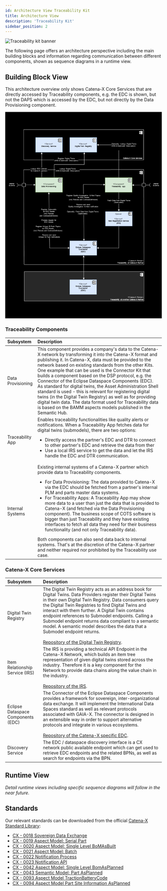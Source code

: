 ```yaml
---
id: Architecture View Traceability Kit
title: Architecture View
description: 'Traceability Kit'
sidebar_position: 2
---
```


![Traceability kit banner](@site/static/img/doc-traceability_header-minified.png)
<!--
Architecture View of the Kit.
-->

The following page offers an architecture perspective including the main building blocks and information regarding communication between different components, shown as sequence diagrams in a runtime view.

<!-- !Mandatory! -->
<!-- ## Requirement / Understanding -->
<!-- ### System Scope and Context (Business & Technical Context) -->
<!-- #### Business Context -->
<!-- #### Technical Context -->

## Building Block View

This architecture overview only shows Catena-X Core Services that are directly accessed by Traceability components, e.g. the EDC is shown, but not the DAPS which is accessed by the EDC, but not directly by the Data Provisioning component.

![Architecture - Level 1](assets/architecture_level_1.png)

### Traceability Components

| Subsystem         | Description                                                                                                                                                                                                                                                                                                                                                                                                                                                                                                                                                                                                                                                                                                                                                                                                                            |
|:------------------|:---------------------------------------------------------------------------------------------------------------------------------------------------------------------------------------------------------------------------------------------------------------------------------------------------------------------------------------------------------------------------------------------------------------------------------------------------------------------------------------------------------------------------------------------------------------------------------------------------------------------------------------------------------------------------------------------------------------------------------------------------------------------------------------------------------------------------------------|
| Data Provisioning | This component provides a company's data to the Catena-X network by transforming it into the Catena-X format and publishing it. In Catena-X, data must be provided to the network based on existing standards from the other Kits. One example that can be used is the Connector Kit that builds a component based on the DSP protocol, e.g. the Connector of the Eclipse Dataspace Components (EDC). As standard for digital twins, the Asset Administration Shell standard is used - this is relevant for registering digital twins (in the Digital Twin Registry) as well as for providing digital twin data. The data format used for Traceability data is based on the BAMM aspects models published in the Semantic Hub.                                                                                                   |
| Traceability App  | Enables traceability functionalities like quality alerts or notifications. When a Traceability App fetches data for digital twins (submodels), there are two options:<ul><li>Directly access the partner's EDC and DTR to connect to other partner's EDC and retrieve the data from ther</li><li>Use a local IRS service to get the data and let the IRS handle the EDC and DTR communication.</li></ul>                                                                                                                                                                                                                                                                                                                                                                                     |
| Internal Systems  | Existing internal systems of a Catena-X partner which provide data to Traceability components.<ul><li>For Data Provisioning: The data provided to Catena-X via the EDC should be fetched from a partner's internal PLM and parts master data systems.</li><li>For Traceability Apps: A Traceability App may show more data to a user than just the data that is provided to Catena-X (and fetched via the Data Provisioning component). The business scope of COTS software is bigger than just Traceability and they have existing interfaces to fetch all data they need for their business functionality (and not only Traceability data).</li></ul>Both components can also send data back to internal systems. That's at the discretion of the Catena-X partner and neither required nor prohibited by the Traceability use case. |

### Catena-X Core Services

| Subsystem                          | Description                                                                                                                                                                                                                                                                                                                                                                                                                                                                                                                                                                     |
|:-----------------------------------|:--------------------------------------------------------------------------------------------------------------------------------------------------------------------------------------------------------------------------------------------------------------------------------------------------------------------------------------------------------------------------------------------------------------------------------------------------------------------------------------------------------------------------------------------------------------------------------|
| Digital Twin Registry              | The Digital Twin Registry acts as an address book for Digital Twins. Data Providers register their Digital Twins in their own Digital Twin Registry. Data consumers query the Digital Twin Registries to find Digital Twins and interact with them further. A Digital Twin contains endpoint references to Submodel endpoints. Calling a Submodel endpoint returns data compliant to a semantic model. A semantic model describes the data that a Submodel endpoint returns.<br/><br/>[Repository of the Digital Twin Registry](https://github.com/eclipse-tractusx/sldt-digital-twin-registry). |
| Item Relationship Service (IRS)    | The IRS is providing a technical API Endpoint in the Catena-X Network, which builds an item tree representation of given digital twins stored across the industry. Therefore it is a key component for the Network to provide data chains along the value chain in the industry.<br/><br/>[Repository of the IRS](https://github.com/eclipse-tractusx/item-relationship-service).                                                                                                                                                                                                        |
| Eclipse Dataspace Components (EDC) | The Connector of the Eclipse Dataspace Components provides a framework for sovereign, inter-organizational data exchange. It will implement the International Data Spaces standard as well as relevant protocols associated with GAIA-X. The connector is designed in an extensible way in order to support alternative protocols and integrate in various ecosystems.<br/><br/>[Repository of the Catena-X specific EDC](https://github.com/eclipse-tractusx/tractusx-edc).                                                                                                       |
| Discovery Service                  | The EDC / dataspace discovery interface is a CX network public available endpoint which can get used to retrieve EDC endpoints and the related BPNs, as well as search for endpoints via the BPN.                                                                                                                                                                                                                                                                                                                                                                               |

## Runtime View

_Detail runtime views including specific sequence diagrams will follow in the near future._

<!-- !Mandatory! -->
## Standards

Our relevant standards can be downloaded from the official [Catena-X Standard Library](https://catena-x.net/de/standard-library):

- [CX - 0018 Sovereign Data Exchange](https://catena-x.net/de/standard-library)
- [CX - 0019 Aspect Model: Serial Part](https://catena-x.net/fileadmin/user_upload/Standard-Bibliothek/Update_PDF_Maerz/PLM_Quality_Use_Case_Traceability/CX_-_0019_SerialPart_UseCaseTraceability_v_1.0.1.pdf)
- [CX - 0020 Aspect Model: Single Level BoMAsBuilt](https://catena-x.net/fileadmin/user_upload/Standard-Bibliothek/Update_PDF_Maerz/PLM_Quality_Use_Case_Traceability/CX_-_0020_SingleLevelBomAsBuilt_UseCaseTraceability_v_1.0.1.pdf)
- [CX - 0021 Aspect Model: Batch](https://catena-x.net/fileadmin/user_upload/Standard-Bibliothek/Update_PDF_Maerz/PLM_Quality_Use_Case_Traceability/CX_-_0021__Batch_UseCaseTraceability_v_1.0.1.pdf)
- [CX - 0022 Notification Process](https://catena-x.net/fileadmin/user_upload/Standard-Bibliothek/Update_PDF_Maerz/PLM_Quality_Use_Case_Traceability/CX_-_0022_Notification_Process_v_1.1.1.pdf)
- [CX - 0023 Notification API](https://catena-x.net/fileadmin/user_upload/Standard-Bibliothek/Update_PDF_Maerz/PLM_Quality_Use_Case_Traceability/CX_-_0023_Notification_API_v_1.1.1.pdf)
- [CX - 0042 Aspect Model: Single Level BomAsPlanned](https://catena-x.net/fileadmin/user_upload/Standard-Bibliothek/Update_PDF_Maerz/PLM_Quality_Use_Case_Traceability/CX_-_0042_Semantic_Model_Single_Level_BomAsPlanned_v_1.0.1.pdf)
- [CX - 0043 Semantic Model: Part AsPlanned](https://catena-x.net/fileadmin/user_upload/Standard-Bibliothek/Update_PDF_Maerz/PLM_Quality_Use_Case_Traceability/CX_-_0043_Semantic_Model_PartAsPlanned_v_1.0.1.pdf)
- [CX - 0093 Aspect Model TractionBatteryCode](https://catena-x.net/de/standard-library)
- [CX - 0094 Aspect Model Part Site Information AsPlanned](https://catena-x.net/de/standard-library)